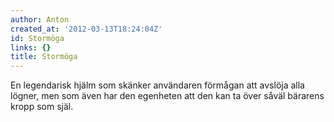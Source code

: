 ```yaml
---
author: Anton
created_at: '2012-03-13T18:24:04Z'
id: Stormöga
links: {}
title: Stormöga
---
```


En legendarisk hjälm som skänker användaren förmågan att avslöja alla lögner, men som även har den
egenheten att den kan ta över såväl bärarens kropp som själ.
